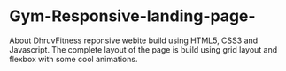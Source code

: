 # Gym-Responsive-landing-page-
About DhruvFitness reponsive webite build using HTML5, CSS3 and Javascript. The complete layout of the page is build using grid layout and flexbox with some cool animations.  
